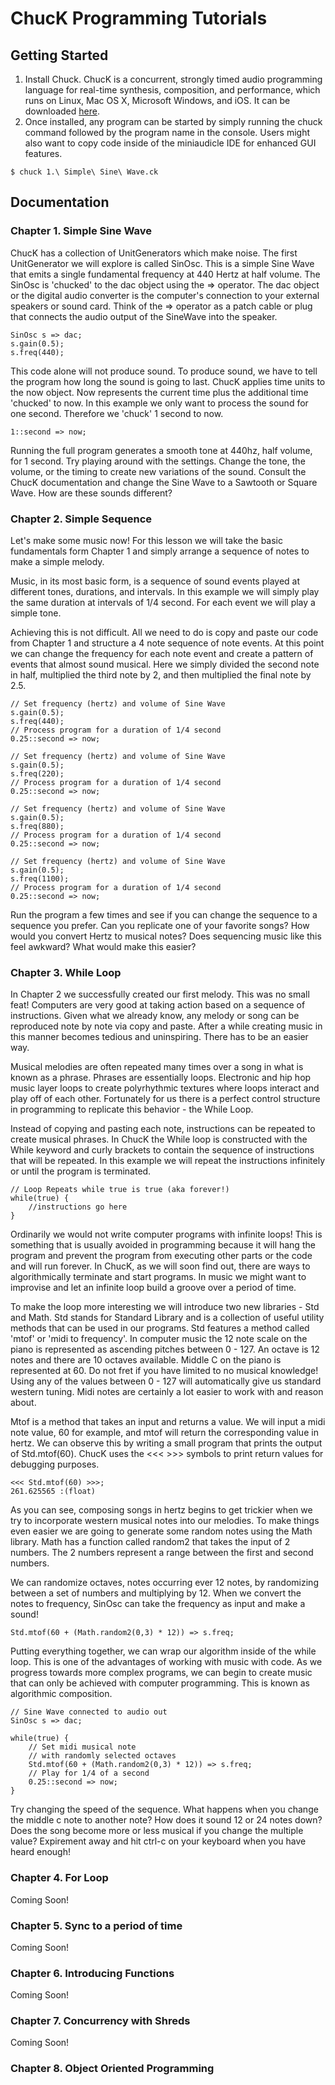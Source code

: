 # ChucK Programming Tutorials

## Getting Started

 1. Install Chuck. ChucK is a concurrent, strongly timed audio programming language for real-time synthesis, composition, and performance, which runs on Linux, Mac OS X, Microsoft Windows, and iOS. It can be downloaded [here](http://chuck.cs.princeton.edu/).
 2. Once installed, any program can be started by simply running the chuck command followed by the program name in the console. Users might also want to copy code inside of the miniaudicle IDE for enhanced GUI features.

```{r, engine='bash', count_lines}
$ chuck 1.\ Simple\ Sine\ Wave.ck
```


## Documentation
### Chapter 1. Simple Sine Wave
ChucK has a collection of UnitGenerators which make noise. The first UnitGenerator we will explore is called SinOsc. This is a simple Sine Wave that emits a single fundamental frequency at 440 Hertz at half volume. The SinOsc is 'chucked' to the dac object using the => operator. The dac object or the digital audio converter is the computer's connection to your external speakers or sound card.  Think of the => operator as a patch cable or plug that connects the audio output of the SineWave into the speaker.

    SinOsc s => dac;
    s.gain(0.5);
    s.freq(440);
This code alone will not produce sound. To produce sound, we have to tell the program how long the sound is going to last. ChucK applies time units to the now object. Now represents the current time plus the additional time 'chucked' to now. In this example we only want to process the sound for one second. Therefore we 'chuck' 1 second to now.

    1::second => now;

Running the full program generates a smooth tone at 440hz, half volume, for 1 second. Try playing around with the settings. Change the tone, the volume, or the timing to create new variations of the sound. Consult the ChucK documentation and change the Sine Wave to a Sawtooth or Square Wave. How are these sounds different?  

### Chapter 2. Simple Sequence
Let's make some music now! For this lesson we will take the basic fundamentals form Chapter 1 and simply arrange a sequence of notes to make a simple melody.

Music, in its most basic form, is a sequence of sound events played at different tones, durations, and intervals. In this example we will simply play the same duration at intervals of 1/4 second. For each event we will play a simple tone.

Achieving this is not difficult. All we need to do is copy and paste our code from Chapter 1 and structure a 4 note sequence of note events. At this point we can change the frequency for each note event and create a pattern of events that almost sound musical. Here we simply divided the second note in half, multiplied the third note by 2, and then multiplied the final note by 2.5.

```{r, engine='bash', count_lines}
// Set frequency (hertz) and volume of Sine Wave
s.gain(0.5);
s.freq(440);
// Process program for a duration of 1/4 second
0.25::second => now;

// Set frequency (hertz) and volume of Sine Wave
s.gain(0.5);
s.freq(220);
// Process program for a duration of 1/4 second
0.25::second => now;

// Set frequency (hertz) and volume of Sine Wave
s.gain(0.5);
s.freq(880);
// Process program for a duration of 1/4 second
0.25::second => now;

// Set frequency (hertz) and volume of Sine Wave
s.gain(0.5);
s.freq(1100);
// Process program for a duration of 1/4 second
0.25::second => now;

```
Run the program a few times and see if you can change the sequence to a sequence you prefer. Can you replicate one of your favorite songs? How would you convert Hertz to musical notes? Does sequencing music like this feel awkward? What would make this easier?

### Chapter 3. While Loop
In Chapter 2 we successfully created our first melody. This was no small feat! Computers are very good at taking action based on a sequence of instructions. Given what we already know, any melody or song can be reproduced note by note via copy and paste. After a while creating music in this manner becomes tedious and uninspiring. There has to be an easier way.

Musical melodies are often repeated many times over a song in what is known as a phrase. Phrases are essentially loops. Electronic and hip hop music layer loops to create polyrhythmic textures where loops interact and play off of each other. Fortunately for us there is a perfect control structure in programming to replicate this behavior - the While Loop.

Instead of copying and pasting each note, instructions can be repeated to create musical phrases. In ChucK the While loop is constructed with the While keyword and curly brackets to contain the sequence of instructions that will be repeated. In this example we will repeat the instructions infinitely or until the program is terminated.

```
// Loop Repeats while true is true (aka forever!)
while(true) {
	//instructions go here
}
```

Ordinarily we would not write computer programs with infinite loops! This is something that is usually avoided in programming because it will hang the program and prevent the program from executing other parts or the code and will run forever. In ChucK, as we will soon find out, there are ways to algorithmically terminate and start programs. In music we might want to improvise and let an infinite loop build a groove over a period of time.

To make the loop more interesting we will introduce two new libraries - Std and Math. Std stands for Standard Library and is a collection of useful utility methods that can be used in our programs. Std features a method called 'mtof' or 'midi to frequency'. In computer music the 12 note scale on the piano is represented as ascending pitches between 0 - 127. An octave is 12 notes and there are 10 octaves available. Middle C on the piano is represented at 60. Do not fret if you have limited to no musical knowledge! Using any of the values between 0 - 127 will automatically give us standard western tuning. Midi notes are certainly a lot easier to work with and reason about.

Mtof is a method that takes an input and returns a value. We will input a midi note value, 60 for example, and mtof will return the corresponding value in hertz. We can observe this by writing a small program that prints the output of Std.mtof(60). ChucK uses the <<< >>> symbols to print return values for debugging purposes.

```
<<< Std.mtof(60) >>>;
261.625565 :(float)
```
As you can see, composing songs in hertz begins to get trickier when we try to incorporate western musical notes into our melodies. To make things even easier we are going to generate some random notes using the Math library. Math has a function called random2 that takes the input of 2 numbers. The 2 numbers represent a range between the first and second numbers.

We can randomize octaves, notes occurring ever 12 notes, by randomizing between a set of numbers and multiplying by 12. When we convert the notes to frequency, SinOsc can take the frequency as input and make a sound!

```
Std.mtof(60 + (Math.random2(0,3) * 12)) => s.freq;
```

Putting everything together, we can wrap our algorithm inside of the while loop. This is one of the  advantages of working with music with code. As we progress towards more complex programs, we can begin to create music that can only be achieved with computer programming. This is known as algorithmic composition.

```
// Sine Wave connected to audio out
SinOsc s => dac;

while(true) {
    // Set midi musical note
    // with randomly selected octaves
    Std.mtof(60 + (Math.random2(0,3) * 12)) => s.freq;
    // Play for 1/4 of a second
    0.25::second => now;
}
```
Try changing the speed of the sequence. What happens when you change the middle c note to another note? How does it sound 12 or 24 notes down? Does the song become more or less musical if you change the multiple value? Expirement away and hit ctrl-c on your keyboard when you have heard enough!

### Chapter 4. For Loop
Coming Soon!
### Chapter 5. Sync to a period of time
Coming Soon!
### Chapter 6. Introducing Functions
Coming Soon!
### Chapter 7. Concurrency with Shreds
Coming Soon!
### Chapter 8. Object Oriented Programming
